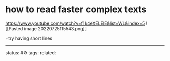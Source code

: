# how to read faster complex texts
https://www.youtube.com/watch?v=f1k4eXELEIE&list=WL&index=5
![[Pasted image 20220725115543.png]]

+try having short lines


---
status: #⚙️ 
tags: 
related: 

